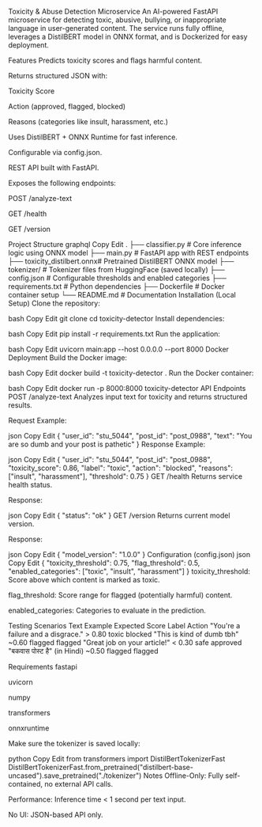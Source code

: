 Toxicity & Abuse Detection Microservice
An AI-powered FastAPI microservice for detecting toxic, abusive, bullying, or inappropriate language in user-generated content.
The service runs fully offline, leverages a DistilBERT model in ONNX format, and is Dockerized for easy deployment.

Features
Predicts toxicity scores and flags harmful content.

Returns structured JSON with:

Toxicity Score

Action (approved, flagged, blocked)

Reasons (categories like insult, harassment, etc.)

Uses DistilBERT + ONNX Runtime for fast inference.

Configurable via config.json.

REST API built with FastAPI.

Exposes the following endpoints:

POST /analyze-text

GET /health

GET /version

Project Structure
graphql
Copy
Edit
.
├── classifier.py           # Core inference logic using ONNX model
├── main.py                 # FastAPI app with REST endpoints
├── toxicity_distilbert.onnx# Pretrained DistilBERT ONNX model
├── tokenizer/              # Tokenizer files from HuggingFace (saved locally)
├── config.json             # Configurable thresholds and enabled categories
├── requirements.txt        # Python dependencies
├── Dockerfile              # Docker container setup
└── README.md               # Documentation
Installation (Local Setup)
Clone the repository:

bash
Copy
Edit
git clone <your-repo-url>
cd toxicity-detector
Install dependencies:

bash
Copy
Edit
pip install -r requirements.txt
Run the application:

bash
Copy
Edit
uvicorn main:app --host 0.0.0.0 --port 8000
Docker Deployment
Build the Docker image:

bash
Copy
Edit
docker build -t toxicity-detector .
Run the Docker container:

bash
Copy
Edit
docker run -p 8000:8000 toxicity-detector
API Endpoints
POST /analyze-text
Analyzes input text for toxicity and returns structured results.

Request Example:

json
Copy
Edit
{
  "user_id": "stu_5044",
  "post_id": "post_0988",
  "text": "You are so dumb and your post is pathetic"
}
Response Example:

json
Copy
Edit
{
  "user_id": "stu_5044",
  "post_id": "post_0988",
  "toxicity_score": 0.86,
  "label": "toxic",
  "action": "blocked",
  "reasons": ["insult", "harassment"],
  "threshold": 0.75
}
GET /health
Returns service health status.

Response:

json
Copy
Edit
{ "status": "ok" }
GET /version
Returns current model version.

Response:

json
Copy
Edit
{ "model_version": "1.0.0" }
Configuration (config.json)
json
Copy
Edit
{
  "toxicity_threshold": 0.75,
  "flag_threshold": 0.5,
  "enabled_categories": ["toxic", "insult", "harassment"]
}
toxicity_threshold: Score above which content is marked as toxic.

flag_threshold: Score range for flagged (potentially harmful) content.

enabled_categories: Categories to evaluate in the prediction.

Testing Scenarios
Text Example	Expected Score	Label	Action
"You're a failure and a disgrace."	> 0.80	toxic	blocked
"This is kind of dumb tbh"	~0.60	flagged	flagged
"Great job on your article!"	< 0.30	safe	approved
"बकवास पोस्ट है" (in Hindi)	~0.50	flagged	flagged

Requirements
fastapi

uvicorn

numpy

transformers

onnxruntime

Make sure the tokenizer is saved locally:

python
Copy
Edit
from transformers import DistilBertTokenizerFast
DistilBertTokenizerFast.from_pretrained("distilbert-base-uncased").save_pretrained("./tokenizer")
Notes
Offline-Only: Fully self-contained, no external API calls.

Performance: Inference time < 1 second per text input.

No UI: JSON-based API only.

